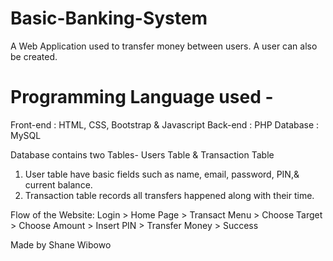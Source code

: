 # Basic-Banking-System
  
A Web Application used to transfer money between users. A user can also be created.  

# Programming Language used - 
Front-end : HTML, CSS, Bootstrap & Javascript 
Back-end : PHP 
Database : MySQL   

Database contains two Tables- Users Table & Transaction Table 
1. User table have basic fields such as name, email, password, PIN,& current balance. 
2. Transaction table records all transfers happened along with their time.  

Flow of the Website: Login > Home Page > Transact Menu > Choose Target > Choose Amount > Insert PIN > Transfer Money > Success

Made by <a> Shane Wibowo </a>
